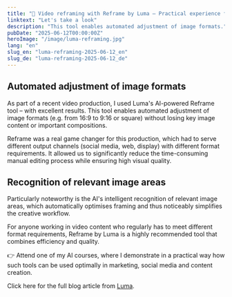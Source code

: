 ```yaml
---
title: "🎥 Video reframing with Reframe by Luma – Practical experience from production"
linktext: "Let's take a look"
description: "This tool enables automated adjustment of image formats."
pubDate: "2025-06-12T00:00:00Z"
heroImage: "/image/luma-reframing.jpg"
lang: "en"
slug_en: "luma-reframing-2025-06-12_en"
slug_de: "luma-reframing-2025-06-12_de"
---
```


## Automated adjustment of image formats
As part of a recent video production, I used Luma's AI-powered Reframe tool – with excellent results. This tool enables automated adjustment of image formats (e.g. from 16:9 to 9:16 or square) without losing key image content or important compositions. 

Reframe was a real game changer for this production, which had to serve different output channels (social media, web, display) with different format requirements. It allowed us to significantly reduce the time-consuming manual editing process while ensuring high visual quality.

## Recognition of relevant image areas
Particularly noteworthy is the AI's intelligent recognition of relevant image areas, which automatically optimises framing and thus noticeably simplifies the creative workflow.

For anyone working in video content who regularly has to meet different format requirements, Reframe by Luma is a highly recommended tool that combines efficiency and quality.

👉 Attend one of my AI courses, where I demonstrate in a practical way how such tools can be used optimally in marketing, social media and content creation.

Click here for the full blog article from [Luma](https://lumalabs.ai/blog/news/introducing-reframe).